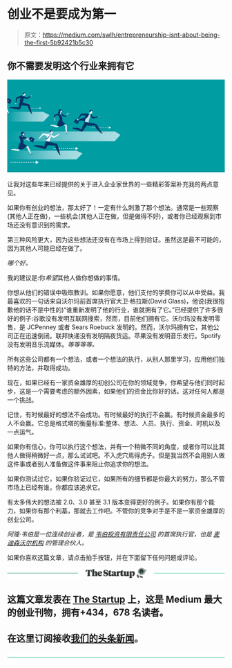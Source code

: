 # 创业不是要成为第一

> 原文：<https://medium.com/swlh/entrepreneurship-isnt-about-being-the-first-5b92421b5c30>

## 你不需要发明这个行业来拥有它

![](img/269c86b32e06368b874ad9bf0cf9003e.png)

让我对这些年来已经提供的关于进入企业家世界的一些精彩答案补充我的两点意见。

如果你有创业的想法，那太好了！一定有什么刺激了那个想法。通常是一些观察(其他人正在做)，一些机会(其他人正在做，但是做得不好)，或者你已经观察到市场还没有意识到的需求。

第三种风险更大，因为这些想法还没有在市场上得到验证。虽然这是最不可能的，因为其他人可能已经在做了。

*哪个好。*

我的建议是:你*希望*其他人做你想做的事情。

你想从他们的错误中吸取教训。如果你愿意，他们支付的学费你可以从中受益。我最喜欢的一句话来自沃尔玛前首席执行官大卫·格拉斯(David Glass)，他说(我很抱歉他的话不是中性的)“谁重新发明了他的行业，谁就拥有了它。”已经提供了许多很好的例子:谷歌没有发明互联网搜索，然而，目前他们拥有它。沃尔玛没有发明零售，是 JCPenney 或者 Sears Roebuck 发明的。然而，沃尔玛拥有它，其他公司正在迅速倒闭。联邦快递没有发明隔夜货运。苹果没有发明音乐发行。Spotify 没有发明音乐流媒体。*等等等等。*

所有这些公司都有一个想法，或者一个想法的执行，从别人那里学习，应用他们独特的方法，并取得成功。

现在，如果已经有一家资金雄厚的初创公司在你的领域竞争，你希望与他们同时起步，这是一个需要考虑的额外因素，如果他们的资金比你好的话。这对任何人都是一个挑战。

记住，有时候最好的想法不会成功。有时候最好的执行不会赢。有时候资金最多的人不会赢。它总是格式塔的衡量标准:整体、想法、人员、执行、资金、时机以及一点运气。

如果你有信心，你可以执行这个想法，并有一个稍微不同的角度，或者你可以比其他人做得稍微好一点，那么试试吧。不入虎穴焉得虎子。但是我当然不会用别人做这件事或者别人准备做这件事来阻止你追求你的想法。

如果你测试过它，如果你验证过它，如果所有的细节都是你最大的努力，那么不管市场上已经有谁，你都应该追求它。

有太多伟大的想法被 2.0、3.0 甚至 3.1 版本变得更好的例子。如果你有那个能力，如果你有那个利基，那就去工作吧。不管你的竞争对手是不是一家资金雄厚的创业公司。

*阿隆·韦伯是一位连续创业者，是* [*韦伯投资有限责任公司*](http://webberinvestments.com/) *的首席执行官，也是* [*麦迪森沃尔机构*](http://www.madison-wall.co/#home) *的管理合伙人。*

如果你喜欢这篇文章，请点击拍手按钮，并在下面留下任何问题或评论。

[![](img/308a8d84fb9b2fab43d66c117fcc4bb4.png)](https://medium.com/swlh)

## 这篇文章发表在 [The Startup](https://medium.com/swlh) 上，这是 Medium 最大的创业刊物，拥有+434，678 名读者。

## 在这里订阅接收[我们的头条新闻](https://growthsupply.com/the-startup-newsletter/)。

[![](img/b0164736ea17a63403e660de5dedf91a.png)](https://medium.com/swlh)